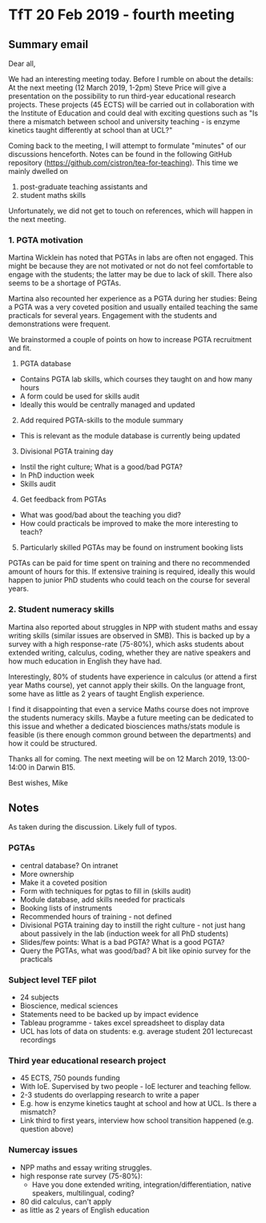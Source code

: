 # TfT 20 Feb 2019 - fourth meeting

## Summary email

Dear all,

We had an interesting meeting today. Before I rumble on about the details: At the next meeting (12 March 2019, 1-2pm) Steve Price will give a presentation on the possibility to run third-year educational research projects. These projects (45 ECTS) will be carried out in collaboration with the Institute of Education and could deal with exciting questions such as "Is there a mismatch between school and university teaching - is enzyme kinetics taught differently at school than at UCL?"

Coming back to the meeting, I will attempt to formulate "minutes" of our discussions henceforth. Notes can be found in the following GitHub repository (https://github.com/cistron/tea-for-teaching). This time we mainly dwelled on

1. post-graduate teaching assistants and
2. student maths skills

Unfortunately, we did not get to touch on references, which will happen in the next meeting.

### 1. PGTA motivation

Martina Wicklein has noted that PGTAs in labs are often not engaged. This might be because they are not motivated or not do not feel comfortable to engage with the students; the latter may be due to lack of skill. There also seems to be a shortage of PGTAs.

Martina also recounted her experience as a PGTA during her studies: Being a PGTA was a very coveted position and usually entailed teaching the same practicals for several years. Engagement with the students and demonstrations were frequent.

We brainstormed a couple of points on how to increase PGTA recruitment and fit.

1. PGTA database
* Contains PGTA lab skills, which courses they taught on and how many hours
* A form could be used for skills audit
* Ideally this would be centrally managed and updated
2. Add required PGTA-skills to the module summary
* This is relevant as the module database is currently being updated
3. Divisional PGTA training day
* Instil the right culture; What is a good/bad PGTA?
* In PhD induction week
* Skills audit
4. Get feedback from PGTAs
* What was good/bad about the teaching you did?
* How could practicals be improved to make the more interesting to teach?
5. Particularly skilled PGTAs may be found on instrument booking lists

PGTAs can be paid for time spent on training and there no recommended amount of hours for this. If extensive training is required, ideally this would happen to junior PhD students who could teach on the course for several years.

### 2. Student numeracy skills

Martina also reported about struggles in NPP with student maths and essay writing skills (similar issues are observed in SMB). This is backed up by a survey with a high response-rate (75-80%), which asks students about extended writing, calculus, coding, whether they are native speakers and how much education in English they have had.

Interestingly, 80% of students have experience in calculus (or attend a first year Maths course), yet cannot apply their skills. On the language front, some have as little as 2 years of taught English experience. 

I find it disappointing that even a service Maths course does not improve the students numeracy skills. Maybe a future meeting can be dedicated to this issue and whether a dedicated biosciences maths/stats module is feasible (is there enough common ground between the departments) and how it could be structured.

Thanks all for coming. The next meeting will be on 12 March 2019, 13:00-14:00 in Darwin B15.

Best wishes,
Mike

## Notes

As taken during the discussion. Likely full of typos.

### PGTAs
* central database? On intranet
* More ownership
* Make it a coveted position
* Form with techniques for pgtas to fill in (skills audit)
* Module database, add skills needed for practicals
* Booking lists of instruments
* Recommended hours of training - not defined
* Divisional PGTA training day to instill the right culture - not just hang about passively in the lab (induction week for all PhD students)
* Slides/few points: What is a bad PGTA? What is a good PGTA?
* Query the PGTAs, what was good/bad? A bit like opinio survey for the practicals

### Subject level TEF pilot
* 24 subjects
* Bioscience, medical sciences
* Statements need to be backed up by impact evidence
* Tableau programme - takes excel spreadsheet to display data
* UCL has lots of data on students: e.g. average student 201 lecturecast recordings

### Third year educational research project
* 45 ECTS, 750 pounds funding
* With IoE. Supervised by two people - IoE lecturer and teaching fellow.
* 2-3 students do overlapping research to write a paper
* E.g. how is enzyme kinetics taught at school and how at UCL. Is there a mismatch?
* Link third to first years, interview how school transition happened (e.g. question above)

### Numercay issues
* NPP maths and essay writing struggles.
* high response rate survey (75-80%): 
	* Have you done extended writing, integration/differentiation, native speakers, multilingual, coding?
* 80 did calculus, can't apply
* as little as 2 years of English education
